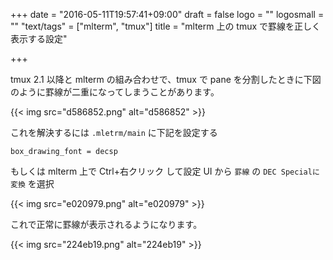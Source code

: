 +++
date = "2016-05-11T19:57:41+09:00"
draft = false
logo = ""
logosmall = ""
"text/tags" = ["mlterm", "tmux"]
title = "mlterm 上の tmux で罫線を正しく表示する設定"

+++

tmux 2.1 以降と mlterm の組み合わせで、tmux で pane を分割したときに下図のように罫線が二重になってしまうことがあります。

{{< img src="d586852.png" alt="d586852" >}}

これを解決するには `.mletrm/main` に下記を設定する

```
box_drawing_font = decsp
```

もしくは mlterm 上で Ctrl+右クリック して設定 UI から `罫線` の `DEC Specialに変換` を選択

{{< img src="e020979.png" alt="e020979" >}}

これで正常に罫線が表示されるようになります。

{{< img src="224eb19.png" alt="224eb19" >}}

